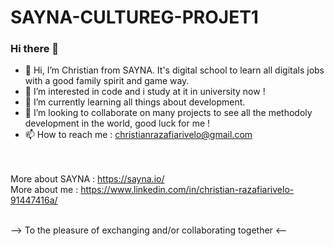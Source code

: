 # SAYNA-CULTUREG-PROJET1

### Hi there 👋

- 👋 Hi, I’m Christian from SAYNA. It's digital school to learn all digitals jobs with a good family spirit and game way.
- 👀 I’m interested in code and i study at it in university now !
- 🌱 I’m currently learning all things about development.
- 💞️ I’m looking to collaborate on many projects to see all the methodoly development in the world, good luck for me !
- 📫 How to reach me : christianrazafiarivelo@gmail.com

<br><br>
More about SAYNA : https://sayna.io/<br>
More about me : https://www.linkedin.com/in/christian-razafiarivelo-91447416a/
<br><br>

--> To the pleasure of exchanging and/or collaborating together <--
